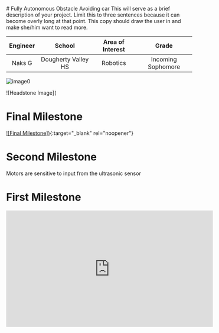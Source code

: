 
﻿# Fully Autonomous Obstacle Avoiding car
This will serve as a brief description of your project. Limit this to three sentences because it can become overly long at that point. This copy should draw the user in and make she/him want to read more.

| **Engineer** | **School** | **Area of Interest** | **Grade** |
|:--:|:--:|:--:|:--:|
| Naks G | Dougherty Valley HS | Robotics| Incoming Sophomore

![image0](https://user-images.githubusercontent.com/88114329/127709606-4bb075df-c9bb-406c-a607-a3ff398fdae8.jpg)


![Headstone Image](
# Final Milestone
 

[![Final Milestone])](https://www.youtube.com/watch?v=F7M7imOVGug&feature=emb_logo "Final Milestone"){:target="_blank" rel="noopener"}

# Second Milestone
Motors are sensitive to input from the ultrasonic sensor

# First Milestone
<iframe width="560" height="315" src="https://www.youtube.com/embed/eR79pQUBRcc" title="YouTube video player" frameborder="0" allow="accelerometer; autoplay; clipboard-write; encrypted-media; gyroscope; picture-in-picture" allowfullscreen></iframe>
